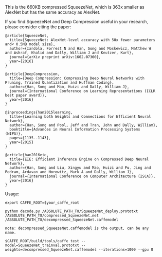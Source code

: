 This is the 660KB compressed SqueezeNet, which is 363x smaller as AlexNet but has the same accuracy as AlexNet.

If you find SqueezeNet and Deep Compression useful in your research, please consider citing the paper:

    @article{SqueezeNet,
      title={SqueezeNet: AlexNet-level accuracy with 50x fewer parameters and< 0.5MB model size},
      author={Iandola, Forrest N and Han, Song and Moskewicz, Matthew W and Ashraf, Khalid and Dally, William J and Keutzer, Kurt},
      journal={arXiv preprint arXiv:1602.07360},
      year={2016}
    }

    @article{DeepCompression,
      title={Deep Compression: Compressing Deep Neural Networks with Pruning, Trained Quantization and Huffman Coding},
      author={Han, Song and Mao, Huizi and Dally, William J},
      journal={International Conference on Learning Representations (ICLR best paper award)},
      year={2016}
    }

    @inproceedings{han2015learning,
      title={Learning both Weights and Connections for Efficient Neural Network},
      author={Han, Song and Pool, Jeff and Tran, John and Dally, William},
      booktitle={Advances in Neural Information Processing Systems (NIPS)},
      pages={1135--1143},
      year={2015}
    }

    @article{han2016eie,
      title={EIE: Efficient Inference Engine on Compressed Deep Neural Network},
      author={Han, Song and Liu, Xingyu and Mao, Huizi and Pu, Jing and Pedram, Ardavan and Horowitz, Mark A and Dally, William J},
      journal={International Conference on Computer Architecture (ISCA)},
      year={2016}
    }


Usage:

    export CAFFE_ROOT=$your_caffe_root

    python decode.py /ABSOLUTE_PATH_TO/SqueezeNet_deploy.prototxt /ABSOLUTE_PATH_TO/compressed_SqueezeNet.net /ABSOLUTE_PATH_TO/decompressed_SqueezeNet.caffemodel

    note: decompressed_SqueezeNet.caffemodel is the output, can be any name.

    $CAFFE_ROOT/build/tools/caffe test --model=SqueezeNet_trainval.prototxt --weights=decompressed_SqueezeNet.caffemodel --iterations=1000 --gpu 0



